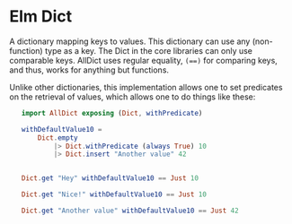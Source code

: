 # Elm Dict

A dictionary mapping keys to values. This dictionary can use any (non-function) type as a key.
The Dict in the core libraries can only use comparable keys.
AllDict uses regular equality, `(==)` for comparing keys, and thus, works for anything but functions.

Unlike other dictionaries, this implementation allows one to set predicates on the retrieval of values, which allows one to do things like these:

```elm
   import AllDict exposing (Dict, withPredicate)

   withDefaultValue10 =
       Dict.empty
           |> Dict.withPredicate (always True) 10
           |> Dict.insert "Another value" 42


   Dict.get "Hey" withDefaultValue10 == Just 10

   Dict.get "Nice!" withDefaultValue10 == Just 10

   Dict.get "Another value" withDefaultValue10 == Just 42
```
